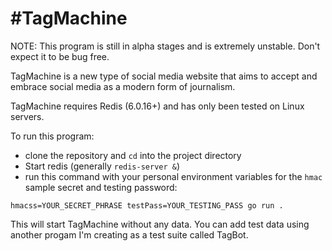 # #TagMachine

NOTE: This program is still in alpha stages and is extremely unstable. Don't 
expect it to be bug free. 

TagMachine is a new type of social media website that aims to accept and 
embrace social media as a modern form of journalism. 

TagMachine requires Redis (6.0.16+) and has only been tested on Linux servers.

To run this program: 

* clone the repository and `cd` into the project directory
* Start redis (generally `redis-server &`)
* run this command with your personal environment variables for the `hmac` sample
secret and testing password:
</a>

    hmacss=YOUR_SECRET_PHRASE testPass=YOUR_TESTING_PASS go run .

This will start TagMachine without any data. You can add test data using another 
progam I'm creating as a test suite called TagBot.

